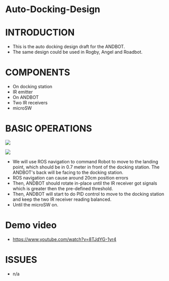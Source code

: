 # Auto-Docking-Design

# INTRODUCTION
* This is the auto docking design draft for the ANDBOT.
* The same design could be used in Rogby, Angel and Roadbot.


# COMPONENTS
* On docking station
 * IR emitter 
* On ANDBOT
 * Two IR receivers 
 * microSW

# BASIC OPERATIONS
![](https://docs.google.com/drawings/d/10qjkzlVpxTzHJOy8nBXIwdnfUWQLuOGBx5gQOHoDPro/pub?w=955&h=878)

![](https://docs.google.com/drawings/d/1y88r8ekS2AH1VXI44CYqL3lbkHgwUZl5kNnLzkqsd8c/pub?w=960&h=720)

* We will use ROS navigation to command Robot to move to the landing point, which should be in 0.7 meter in front of the docking station. The ANDBOT's back will be facing to the docking station.
 * ROS navigation can cause around 20cm position errors
* Then, ANDBOT should rotate in-place until the IR receiver got signals which is greater then the pre-defined threshold.
* Then, ANDBOT will start to do PID control to move to the docking station and keep the two IR receiver reading balanced.
* Until the microSW on.

# Demo video
* https://www.youtube.com/watch?v=8TJdYG-1yr4

# ISSUES
* n/a


